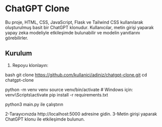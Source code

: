 # ChatGPT Clone

Bu proje, HTML, CSS, JavaScript, Flask ve Tailwind CSS kullanılarak oluşturulmuş basit bir ChatGPT klonudur. Kullanıcılar, metin girişi yaparak yapay zeka modeliyle etkileşimde bulunabilir ve modelin yanıtlarını görebilirler.

## Kurulum

1. Repoyu klonlayın:

bash
git clone https://github.com/kullanici/adiniz/chatgpt-clone.git
cd chatgpt-clone

python -m venv venv
source venv/bin/activate   # Windows için: venv\Scripts\activate
pip install -r requirements.txt


python3 main.py ile çalıştırın 

2-Tarayıcınızda http://localhost:5000 adresine gidin.
3-Metin girişi yaparak ChatGPT klonu ile etkileşimde bulunun.
